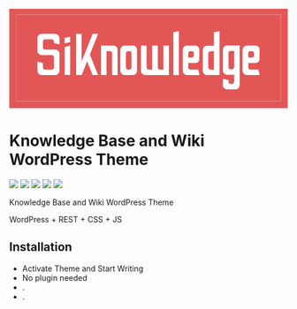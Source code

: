 ![](https://raw.githubusercontent.com/sinanisler/sinanisler/master/img/siknowledge.png)


# Knowledge Base and Wiki WordPress Theme

![](https://img.shields.io/badge/Status-Under_Development-orange.svg)
![](https://img.shields.io/badge/WordPress-blue.svg) 
![](https://img.shields.io/badge/JS-yellow.svg)
![](https://img.shields.io/badge/CSS-lightblue.svg)
![](https://img.shields.io/badge/REST-pink.svg)


Knowledge Base and Wiki WordPress Theme

WordPress + REST + CSS + JS


## Installation

- Activate Theme and Start Writing
- No plugin needed
- .
- .












